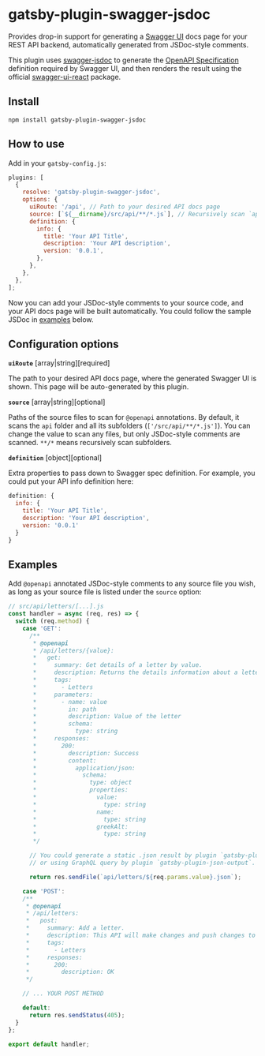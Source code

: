 # gatsby-plugin-swagger-jsdoc

Provides drop-in support for generating a [Swagger UI](https://swagger.io/tools/swagger-ui/) docs page for your REST API backend, automatically generated from JSDoc-style comments.

This plugin uses [swagger-jsdoc](https://github.com/Surnet/swagger-jsdoc) to generate the [OpenAPI Specification](https://swagger.io/specification/) definition required by Swagger UI, and then renders the result using the official [swagger-ui-react](https://www.npmjs.com/package/swagger-ui-react) package.

## Install

`npm install gatsby-plugin-swagger-jsdoc`

## How to use

Add in your `gatsby-config.js`:

```javascript
plugins: [
  {
    resolve: 'gatsby-plugin-swagger-jsdoc',
    options: {
      uiRoute: '/api', // Path to your desired API docs page
      source: [`${__dirname}/src/api/**/*.js`], // Recursively scan `api` folder
      definition: {
        info: {
          title: 'Your API Title',
          description: 'Your API description',
          version: '0.0.1',
        },
      },
    },
  },
];
```

Now you can add your JSDoc-style comments to your source code, and your API docs page will be built automatically. You could follow the sample JSDoc in [examples](#examples) below.

## Configuration options

**`uiRoute`** [array|string][required]

The path to your desired API docs page, where the generated Swagger UI is shown. This page will be auto-generated by this plugin.

**`source`** [array|string][optional]

Paths of the source files to scan for `@openapi` annotations. By default, it scans the `api` folder and all its subfolders (`['/src/api/**/*.js']`). You can change the value to scan any files, but only JSDoc-style comments are scanned. `**/*` means recursively scan subfolders.

**`definition`** [object][optional]

Extra properties to pass down to Swagger spec definition. For example, you could put your API info definition here:

```javascript
definition: {
  info: {
    title: 'Your API Title',
    description: 'Your API description',
    version: '0.0.1'
  }
}
```

## Examples

Add `@openapi` annotated JSDoc-style comments to any source file you wish, as long as your source file is listed under the `source` option:

```javascript
// src/api/letters/[...].js
const handler = async (req, res) => {
  switch (req.method) {
    case 'GET':
      /**
       * @openapi
       * /api/letters/{value}:
       *   get:
       *     summary: Get details of a letter by value.
       *     description: Returns the details information about a letter.
       *     tags:
       *       - Letters
       *     parameters:
       *       - name: value
       *         in: path
       *         description: Value of the letter
       *         schema:
       *           type: string
       *     responses:
       *       200:
       *         description: Success
       *         content:
       *           application/json:
       *             schema:
       *               type: object
       *               properties:
       *                 value:
       *                   type: string
       *                 name:
       *                   type: string
       *                 greekAlt:
       *                   type: string
       */

      // You could generate a static .json result by plugin `gatsby-plugin-copy-files`,
      // or using GraphQL query by plugin `gatsby-plugin-json-output`.

      return res.sendFile(`api/letters/${req.params.value}.json`);

    case 'POST':
    /**
     * @openapi
     * /api/letters:
     *   post:
     *     summary: Add a letter.
     *     description: This API will make changes and push changes to git remote
     *     tags:
     *       - Letters
     *     responses:
     *       200:
     *         description: OK
     */

    // ... YOUR POST METHOD

    default:
      return res.sendStatus(405);
  }
};

export default handler;
```
